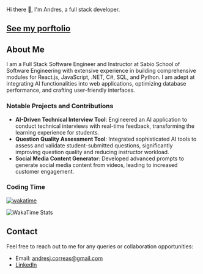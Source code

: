 Hi there 👋, I'm Andres, a full stack developer.

## [See my porftolio](https://andres-j-correa.github.io/DevPortfolio)

## About Me

I am a Full Stack Software Engineer and Instructor at Sabio School of Software Engineering with extensive experience in building comprehensive modules for React.js, JavaScript, .NET, C#, SQL, and Python. I am adept at integrating AI functionalities into web applications, optimizing database performance, and crafting user-friendly interfaces.

### Notable Projects and Contributions

- **AI-Driven Technical Interview Tool**: Engineered an AI application to conduct technical interviews with real-time feedback, transforming the learning experience for students.
- **Question Quality Assessment Tool**: Integrated sophisticated AI tools to assess and validate student-submitted questions, significantly improving question quality and reducing instructor workload.
- **Social Media Content Generator**: Developed advanced prompts to generate social media content from videos, leading to increased customer engagement.

### Coding Time

[![wakatime](https://wakatime.com/badge/user/b7c5c2d6-968c-47f7-89ed-42fd86301a12.svg)](https://wakatime.com/@b7c5c2d6-968c-47f7-89ed-42fd86301a12)

![WakaTime Stats](https://wakatime.com/share/@Andres_Correa/df175bdb-d67e-4a73-b859-cd60e8ffe030.svg)

## Contact

Feel free to reach out to me for any queries or collaboration opportunities:

- Email: andresj.correas@gmail.com
- [LinkedIn](https://www.linkedin.com/in/andres-correa-7aa819244/)

